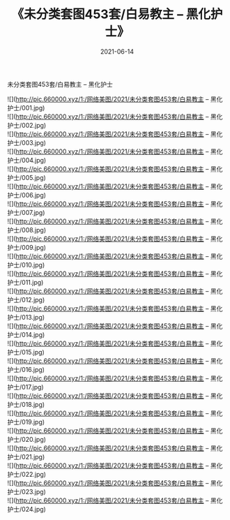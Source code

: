 ﻿---
layout: post
title:  《未分类套图453套/白易教主 – 黑化护士》
date:   2021-06-14
img: http://pic.660000.xyz/1:/网络美图/2021/未分类套图453套/白易教主 – 黑化护士/000.jpg
categories: [美女, 清纯, 唯美]
---

未分类套图453套/白易教主 – 黑化护士

 ![](http://pic.660000.xyz/1:/网络美图/2021/未分类套图453套/白易教主 – 黑化护士/001.jpg) <br>![](http://pic.660000.xyz/1:/网络美图/2021/未分类套图453套/白易教主 – 黑化护士/002.jpg) <br>![](http://pic.660000.xyz/1:/网络美图/2021/未分类套图453套/白易教主 – 黑化护士/003.jpg) <br>![](http://pic.660000.xyz/1:/网络美图/2021/未分类套图453套/白易教主 – 黑化护士/004.jpg) <br>![](http://pic.660000.xyz/1:/网络美图/2021/未分类套图453套/白易教主 – 黑化护士/005.jpg) <br>![](http://pic.660000.xyz/1:/网络美图/2021/未分类套图453套/白易教主 – 黑化护士/006.jpg) <br>![](http://pic.660000.xyz/1:/网络美图/2021/未分类套图453套/白易教主 – 黑化护士/007.jpg) <br>![](http://pic.660000.xyz/1:/网络美图/2021/未分类套图453套/白易教主 – 黑化护士/008.jpg) <br>![](http://pic.660000.xyz/1:/网络美图/2021/未分类套图453套/白易教主 – 黑化护士/009.jpg) <br>![](http://pic.660000.xyz/1:/网络美图/2021/未分类套图453套/白易教主 – 黑化护士/010.jpg) <br>![](http://pic.660000.xyz/1:/网络美图/2021/未分类套图453套/白易教主 – 黑化护士/011.jpg) <br>![](http://pic.660000.xyz/1:/网络美图/2021/未分类套图453套/白易教主 – 黑化护士/012.jpg) <br>![](http://pic.660000.xyz/1:/网络美图/2021/未分类套图453套/白易教主 – 黑化护士/013.jpg) <br>![](http://pic.660000.xyz/1:/网络美图/2021/未分类套图453套/白易教主 – 黑化护士/014.jpg) <br>![](http://pic.660000.xyz/1:/网络美图/2021/未分类套图453套/白易教主 – 黑化护士/015.jpg) <br>![](http://pic.660000.xyz/1:/网络美图/2021/未分类套图453套/白易教主 – 黑化护士/016.jpg) <br>![](http://pic.660000.xyz/1:/网络美图/2021/未分类套图453套/白易教主 – 黑化护士/017.jpg) <br>![](http://pic.660000.xyz/1:/网络美图/2021/未分类套图453套/白易教主 – 黑化护士/018.jpg) <br>![](http://pic.660000.xyz/1:/网络美图/2021/未分类套图453套/白易教主 – 黑化护士/019.jpg) <br>![](http://pic.660000.xyz/1:/网络美图/2021/未分类套图453套/白易教主 – 黑化护士/020.jpg) <br>![](http://pic.660000.xyz/1:/网络美图/2021/未分类套图453套/白易教主 – 黑化护士/021.jpg) <br>![](http://pic.660000.xyz/1:/网络美图/2021/未分类套图453套/白易教主 – 黑化护士/022.jpg) <br>![](http://pic.660000.xyz/1:/网络美图/2021/未分类套图453套/白易教主 – 黑化护士/023.jpg) <br>![](http://pic.660000.xyz/1:/网络美图/2021/未分类套图453套/白易教主 – 黑化护士/024.jpg) <br>